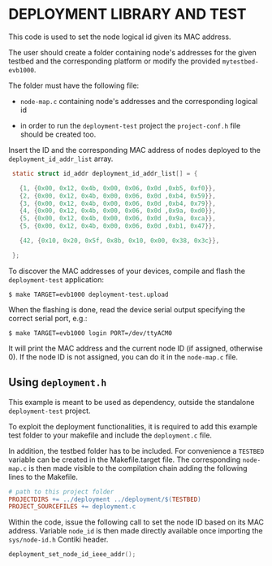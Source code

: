 # DEPLOYMENT LIBRARY AND TEST

This code is used to set the node logical id given its MAC address.

The user should create a folder containing node's addresses for the given
testbed and the corresponding platform or modify the provided `mytestbed-evb1000`.

The folder must have the following file:

* `node-map.c` containing node's addresses and the corresponding
   logical id

* in order to run the `deployment-test` project the `project-conf.h`
  file should be created too.

Insert the ID and the corresponding MAC address of nodes
deployed to the `deployment_id_addr_list` array.

```c
 static struct id_addr deployment_id_addr_list[] = {

   {1, {0x00, 0x12, 0x4b, 0x00, 0x06, 0x0d ,0xb5, 0xf0}},
   {2, {0x00, 0x12, 0x4b, 0x00, 0x06, 0x0d ,0xb4, 0x59}},
   {3, {0x00, 0x12, 0x4b, 0x00, 0x06, 0x0d ,0xb4, 0x79}},
   {4, {0x00, 0x12, 0x4b, 0x00, 0x06, 0x0d ,0x9a, 0xd0}},
   {5, {0x00, 0x12, 0x4b, 0x00, 0x06, 0x0d ,0x9a, 0xca}},
   {5, {0x00, 0x12, 0x4b, 0x00, 0x06, 0x0d ,0xb1, 0x47}},

   {42, {0x10, 0x20, 0x5f, 0x8b, 0x10, 0x00, 0x38, 0x3c}},

 };
```

To discover the MAC addresses of your devices, compile and flash the
`deployment-test` application:

```
$ make TARGET=evb1000 deployment-test.upload
```

When the flashing is done, read the device serial output specifying the correct
serial port, e.g.:

```
$ make TARGET=evb1000 login PORT=/dev/ttyACM0
```

It will print the MAC address and the current node ID (if assigned, otherwise 0).
If the node ID is not assigned, you can do it in the `node-map.c` file.

## Using `deployment.h`

This example is meant to be used as dependency, outside the standalone
`deployment-test` project.

To exploit the deployment functionalities, it is required to
add this example test folder to your makefile and include the `deployment.c`
file.

In addition, the testbed folder has to be included.
For convenience a `TESTBED` variable can be created in the Makefile.target
file. The corresponding `node-map.c` is then made visible to the compilation
chain adding the following lines to the Makefile.

```Makefile
# path to this project folder
PROJECTDIRS += ../deployment ../deployment/$(TESTBED)
PROJECT_SOURCEFILES += deployment.c
```

Within the code, issue the following call to 
set the node ID based on its MAC address.
Variable `node_id` is then made directly
available once importing the `sys/node-id.h` Contiki header.

```c
deployment_set_node_id_ieee_addr();
```
